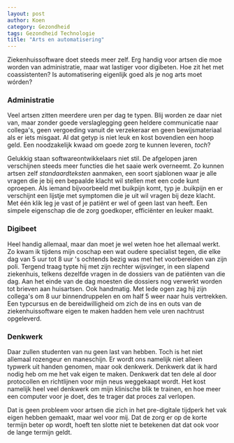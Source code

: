```yaml
---
layout: post
author: Koen
category: Gezondheid
tags: Gezondheid Technologie
title: "Arts en automatisering"
---
```


Ziekenhuissoftware doet steeds meer zelf. Erg handig voor artsen die moe worden van administratie, maar wat lastiger voor digibeten. Hoe zit het met coassistenten? Is automatisering eigenlijk goed als je nog arts moet wórden?<!--more-->

### Administratie
Veel artsen zitten meerdere uren per dag te typen. Blij worden ze daar niet van, maar zonder goede verslaglegging geen heldere communicatie naar collega's, geen vergoeding vanuit de verzekeraar en geen bewijsmateriaal als er iets misgaat. Al dat getyp is niet leuk en kost bovendien een hoop geld. Een noodzakelijk kwaad om goede zorg te kunnen leveren, <i>toch</i>?

Gelukkig staan softwareontwikkelaars niet stil. De afgelopen jaren verschijnen steeds meer functies die het saaie werk overneemt.
Zo kunnen artsen zelf <i>standaardteksten</i> aanmaken, een soort sjablonen waar je alle vragen die je bij een bepaalde klacht wil stellen met een code kunt oproepen. Als iemand bijvoorbeeld met buikpijn komt, typ je .buikpijn en er verschijnt een lijstje met symptomen die je uit wil vragen bij deze klacht. Met één klik leg je vast of je patiënt er wel of geen last van heeft. Een simpele eigenschap die de zorg goedkoper, efficiënter en leuker maakt.

### Digibeet
Heel handig allemaal, maar dan moet je wel weten hoe het allemaal werkt. Zo kwam ik tijdens mijn coschap een wat oudere specialist tegen, die elke dag van 5 uur tot 8 uur 's ochtends bezig was met het voorbereiden van zijn poli. Tergend traag typte hij met zijn rechter wijsvinger, in een slapend ziekenhuis, telkens dezelfde vragen in de dossiers van de patiënten van die dag. Aan het einde van de dag moesten die dossiers nog verwerkt worden tot brieven aan huisartsen. Ook handmatig. Met lede ogen zag hij zijn collega's om 8 uur binnendruppelen en om half 5 weer naar huis vertrekken. Een typcursus en de bereidwilligheid om zich de ins en outs van de ziekenhuissoftware eigen te maken hadden hem vele uren nachtrust opgeleverd.

### Denkwerk
Daar zullen studenten van nu geen last van hebben. Toch is het niet allemaal rozengeur en maneschijn. Er wordt ons namelijk niet alleen typwerk uit handen genomen, maar ook denkwerk. Denkwerk dat ik hard nodig heb om me het vak eigen te maken. Denkwerk dat ten dele al door protocollen en richtlijnen voor mijn neus weggekaapt wordt. Het kost namelijk heel veel denkwerk om mijn klinische blik te trainen, en hoe meer een computer voor je doet, des te trager dat proces zal verlopen. 

Dat is geen probleem voor artsen die zich in het pre-digitale tijdperk het vak eigen hebben gemaakt, maar wel voor mij. Dat de zorg er op de korte termijn beter op wordt, hoeft ten slotte niet te betekenen dat dat ook voor de lange termijn geldt. 
 